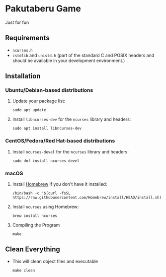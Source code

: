 # Pakutaberu Game
Just for fun

## Requirements
- `ncurses.h`
- `cstdlib` and `unistd.h` (part of the standard C and POSIX headers and should be available in your development environment.)

## Installation

### Ubuntu/Debian-based distributions
1. Update your package list:
    ```shell
    sudo apt update
    ```
2. Install `libncurses-dev` for the `ncurses` library and headers:
    ```shell
    sudo apt install libncurses-dev
    ```

### CentOS/Fedora/Red Hat-based distributions
1. Install `ncurses-devel` for the `ncurses` library and headers:
    ```shell
    sudo dnf install ncurses-devel
    ```

### macOS
1. Install [Homebrew](https://brew.sh/) if you don't have it installed:
    ```shell
    /bin/bash -c "$(curl -fsSL https://raw.githubusercontent.com/Homebrew/install/HEAD/install.sh)"
    ```

2. Install `ncurses` using Homebrew:
    ```shell
    brew install ncurses
    ```

3. Compiling the Program
    ```shell
    make
    ```


## Clean Everything
- This will clean object files and executable
    ```shell
    make clean
    ```
